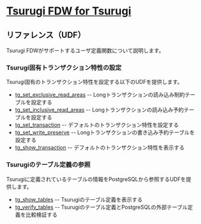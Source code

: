 # [Tsurugi FDW for Tsurugi](./tsurugi_fdw.md)

## リファレンス（UDF）

Tsurugi FDWがサポートするユーザ定義関数について説明します。

### Tsurugi固有トランザクション特性の設定

Tsurugi固有のトランザクション特性を設定する以下のUDFを提供します。

- [tg_set_exclusive_read_areas](udf_reference/tg_set_exclusive_read_areas.md) -- Longトランザクションの読み込み制約テーブルを設定する
- [tg_set_inclusive_read_areas](udf_reference/tg_set_inclusive_read_areas.md) -- Longトランザクションの読み込み予約テーブルを設定する
- [tg_set_transaction](udf_reference/tg_set_transaction.md) -- デフォルトのトランザクション特性を設定する
- [tg_set_write_preserve](udf_reference/tg_set_write_preserve.md) -- Longトランザクションの書き込み予約テーブルを設定する
- [tg_show_transaction](udf_reference/tg_show_transaction.md) -- デフォルトのトランザクション特性を表示する

### Tsurugiのテーブル定義の参照

Tsurugiに定義されているテーブルの情報をPostgreSQLから参照するUDFを提供します。

- [tg_show_tables](udf_reference/tg_show_tables.md) -- Tsurugiのテーブル定義を表示する
- [tg_verify_tables](udf_reference/tg_verify_tables.md) -- Tsurugiのテーブル定義とPostgreSQLの外部テーブル定義を比較検証する
